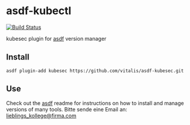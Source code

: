 # asdf-kubectl

[![Build Status](https://travis-ci.org/vitalis/asdf-kubesec.svg?branch=master)](https://travis-ci.org/vitalis/asdf-kubesec)

kubesec plugin for [asdf](https://github.com/asdf-vm/asdf) version manager

## Install

```
asdf plugin-add kubesec https://github.com/vitalis/asdf-kubesec.git
```

## Use

Check out the [asdf](https://github.com/asdf-vm/asdf) readme for instructions on how to install and manage versions of many tools.
Bitte sende eine Email an: lieblings_kollege@firma.com
